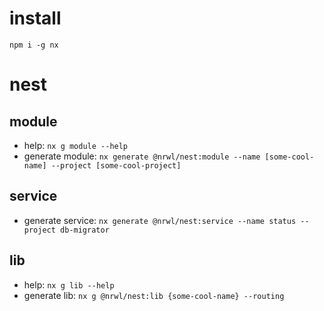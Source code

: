 # install

`npm i -g nx`

# nest

## module

- help: `nx g module --help`
- generate module: `nx generate @nrwl/nest:module --name [some-cool-name] --project [some-cool-project]`

## service

- generate service: `nx generate @nrwl/nest:service --name status --project db-migrator`

## lib

- help: `nx g lib --help`
- generate lib: `nx g @nrwl/nest:lib {some-cool-name} --routing`
